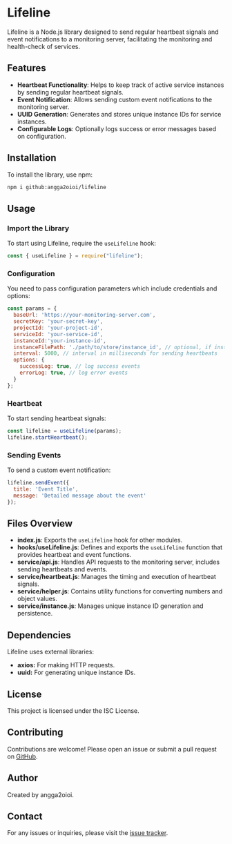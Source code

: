 # Lifeline

Lifeline is a Node.js library designed to send regular heartbeat signals and event notifications to a monitoring server, facilitating the monitoring and health-check of services.

## Features

- **Heartbeat Functionality**: Helps to keep track of active service instances by sending regular heartbeat signals.
- **Event Notification**: Allows sending custom event notifications to the monitoring server.
- **UUID Generation**: Generates and stores unique instance IDs for service instances.
- **Configurable Logs**: Optionally logs success or error messages based on configuration.

## Installation

To install the library, use npm:

```bash
npm i github:angga2oioi/lifeline
```

## Usage

### Import the Library

To start using Lifeline, require the `useLifeline` hook:

```javascript
const { useLifeline } = require("lifeline");
```

### Configuration

You need to pass configuration parameters which include credentials and options:

```javascript
const params = {
  baseUrl: 'https://your-monitoring-server.com',
  secretKey: 'your-secret-key',
  projectId: 'your-project-id',
  serviceId: 'your-service-id',
  instanceId:'your-instance-id',
  instanceFilePath: './path/to/store/instance_id', // optional, if instance Id is not present, the script will generate a random one and store it here for persistence
  interval: 5000, // interval in milliseconds for sending heartbeats
  options: {
    successLog: true, // log success events
    errorLog: true, // log error events
  }
};
```

### Heartbeat

To start sending heartbeat signals:

```javascript
const lifeline = useLifeline(params);
lifeline.startHeartbeat();
```

### Sending Events

To send a custom event notification:

```javascript
lifeline.sendEvent({
  title: 'Event Title',
  message: 'Detailed message about the event'
});
```

## Files Overview

- **index.js**: Exports the `useLifeline` hook for other modules.
- **hooks/useLifeline.js**: Defines and exports the `useLifeline` function that provides heartbeat and event functions.
- **service/api.js**: Handles API requests to the monitoring server, includes sending heartbeats and events.
- **service/heartbeat.js**: Manages the timing and execution of heartbeat signals.
- **service/helper.js**: Contains utility functions for converting numbers and object values.
- **service/instance.js**: Manages unique instance ID generation and persistence.

## Dependencies

Lifeline uses external libraries:

- **axios:** For making HTTP requests.
- **uuid:** For generating unique instance IDs.

## License

This project is licensed under the ISC License.

## Contributing

Contributions are welcome! Please open an issue or submit a pull request on [GitHub](https://github.com/angga2oioi/lifeline).

## Author

Created by angga2oioi.

## Contact

For any issues or inquiries, please visit the [issue tracker](https://github.com/angga2oioi/lifeline/issues).